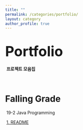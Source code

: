 ```yaml
---
title: ""
permalink: /categories/portfolio/
layout: category
author_profile: true
---
```


# <span style="font-size: 45px">Portfolio</span>

​	**프로젝트 모음집**

<br>

# Falling Grade

​	19-2 Java Programming

​	[1. README](http://127.0.0.1:4000/falling%20grade/project_test/)


